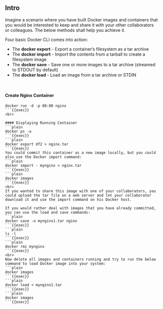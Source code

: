 ## Intro
Imagine a scenario where you have built Docker images and containers that you would be interested to keep and share it with your other collaborators or colleagues. The below methods shall help you achieve it.

Four basic Docker CLI comes into action:

- The **docker export** - Export a container’s filesystem as a tar archive
- The **docker import** - Import the contents from a tarball to create a filesystem image
- The **docker save** - Save one or more images to a tar archive (streamed to STDOUT by default)
- The **docker load** - Load an image from a tar archive or STDIN

<br>

#### Create Nginx Container
```plain
docker run -d -p 80:80 nginx
```{{exec}}
<br>

#### Displaying Running Container
```plain
docker ps -a
```{{exec}}
```plain
docker export df2 > nginx.tar
```{{exec}}
You could commit this container as a new image locally, but you could also use the Docker import command:
```plain
docker import - mynginx < nginx.tar
```{{exec}}
```plain
docker images
```{{exec}}
<br>
If you wanted to share this image with one of your collaborators, you could upload the tar file on a web server and let your collaborator download it and use the import command on his Docker host.

If you would rather deal with images that you have already committed, you can use the load and save commands:
```plain
docker save -o mynginx1.tar nginx
```{{exec}}
```plain
ls -l
```{{exec}}
```plain
docker rmi mynginx
```{{exec}}
<br>
Now delete all images and containers running and try to run the below command to load Docker image into your system:
```plain
docker images
```{{exec}}
```plain
docker load < mynginx1.tar
```{{exec}}
```plain
docker images
```{{exec}}


